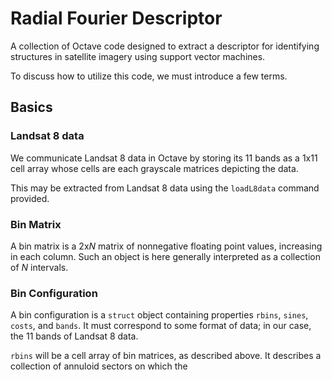 # Radial Fourier Descriptor

A collection of Octave code designed to extract a descriptor for 
identifying structures in satellite imagery using support vector machines.

To discuss how to utilize this code, we must introduce a few terms.
## Basics
### Landsat 8 data
We communicate Landsat 8 data in Octave by storing its 11 bands as a 1x11
cell array whose cells are each grayscale matrices depicting the data.

This may be extracted from Landsat 8 data using the `loadL8data` command
provided.
### Bin Matrix
A bin matrix is a 2x*N* matrix of nonnegative floating point values,
increasing in each column. Such an object is here generally interpreted as a collection
of *N* intervals.
### Bin Configuration
A bin configuration is a `struct` object containing properties `rbins`, `sines`,
`costs`, and `bands`. It must correspond to some format of data; in our case,
the 11 bands of Landsat 8 data.

`rbins` will be a cell array of bin matrices, 
as described above. It describes a collection of
annuloid sectors on which the 
